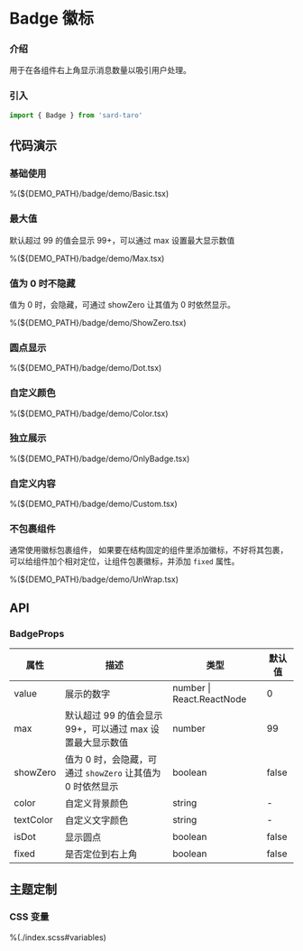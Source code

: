 # Badge 徽标

### 介绍

用于在各组件右上角显示消息数量以吸引用户处理。

### 引入

```js
import { Badge } from 'sard-taro'
```

## 代码演示

### 基础使用

%(${DEMO_PATH}/badge/demo/Basic.tsx)

### 最大值

默认超过 99 的值会显示 99+，可以通过 max 设置最大显示数值

%(${DEMO_PATH}/badge/demo/Max.tsx)

### 值为 0 时不隐藏

值为 0 时，会隐藏，可通过 showZero 让其值为 0 时依然显示。

%(${DEMO_PATH}/badge/demo/ShowZero.tsx)

### 圆点显示

%(${DEMO_PATH}/badge/demo/Dot.tsx)

### 自定义颜色

%(${DEMO_PATH}/badge/demo/Color.tsx)

### 独立展示

%(${DEMO_PATH}/badge/demo/OnlyBadge.tsx)

### 自定义内容

%(${DEMO_PATH}/badge/demo/Custom.tsx)

### 不包裹组件

通常使用徽标包裹组件， 如果要在结构固定的组件里添加徽标，不好将其包裹，可以给组件加个相对定位，让组件包裹徽标，并添加 `fixed` 属性。

%(${DEMO_PATH}/badge/demo/UnWrap.tsx)

## API

### BadgeProps

| 属性      | 描述                                                       | 类型                      | 默认值 |
| --------- | ---------------------------------------------------------- | ------------------------- | ------ |
| value     | 展示的数字                                                 | number \| React.ReactNode | 0      |
| max       | 默认超过 99 的值会显示 99+，可以通过 max 设置最大显示数值  | number                    | 99     |
| showZero  | 值为 0 时，会隐藏，可通过 `showZero` 让其值为 0 时依然显示 | boolean                   | false  |
| color     | 自定义背景颜色                                             | string                    | -      |
| textColor | 自定义文字颜色                                             | string                    | -      |
| isDot     | 显示圆点                                                   | boolean                   | false  |
| fixed     | 是否定位到右上角                                           | boolean                   | false  |

## 主题定制

### CSS 变量

%(./index.scss#variables)
